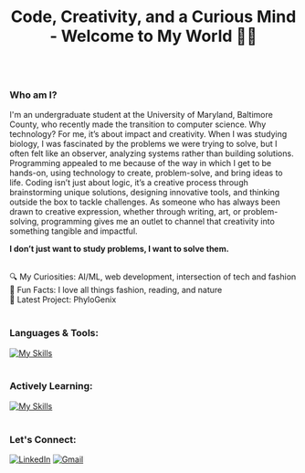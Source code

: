 <h1 align="center">Code, Creativity, and a Curious Mind - Welcome to My World 🧕🏼</h1>
<br><br>

### Who am I?
I'm an undergraduate student at the University of Maryland, Baltimore County, who recently made the transition to computer science. Why technology? For me, it’s about impact and creativity. When I was studying biology, I was fascinated by the problems we were trying to solve, but I often felt like an observer, analyzing systems rather than building solutions. Programming appealed to me because of the way in which I get to be hands-on, using technology to create, problem-solve, and bring ideas to life. Coding isn’t just about logic, it’s a creative process through brainstorming unique solutions, designing innovative tools, and thinking outside the box to tackle challenges. As someone who has always been drawn to creative expression, whether through writing, art, or problem-solving, programming gives me an outlet to channel that creativity into something tangible and impactful. 

**I don’t just want to study problems, I want to solve them.**
<br><br>

🔍 My Curiosities: AI/ML, web development, intersection of tech and fashion  
🌟 Fun Facts: I love all things fashion, reading, and nature  
🧬 Latest Project: PhyloGenix
<br><br>

### Languages & Tools:
[![My Skills](https://skillicons.dev/icons?i=py,github,clion,pycharm)](https://skillicons.dev)
<br><br>

### Actively Learning:
[![My Skills](https://skillicons.dev/icons?i=cpp,css,html,js)](https://skillicons.dev)
<br><br>

### Let's Connect:
[![LinkedIn](https://skillicons.dev/icons?i=linkedin)](https://www.linkedin.com/in/nuhaaajamu/) [![Gmail](https://skillicons.dev/icons?i=gmail)](mailto:nuhaaajamu@gmail.com)





